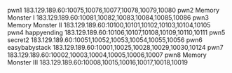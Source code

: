 pwn1
183.129.189.60:10075,10076,10077,10078,10079,10080
pwn2 Memory Monster I
183.129.189.60:10081,10082,10083,10084,10085,10086
pwn3 Memory Monster II
183.129.189.60:10100,10101,10102,10103,10104,10105
pwn4 happyending
183.129.189.60:10106,10107,10108,10109,10110,10111
pwn5 secret2
183.129.189.60:10051,10052,10053,10054,10055,10056
pwn6 easybabystack
183.129.189.60:10001,10025,10028,10029,10030,10124
pwn7
183.129.189.60:10002,10003,10004,10005,10006,10007
pwn8 Memory Monster III
183.129.189.60:10008,10015,10016,10017,10018,10019
